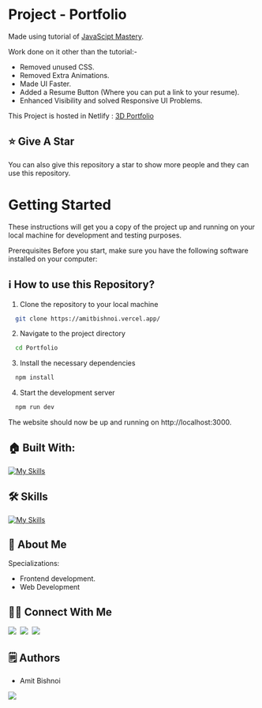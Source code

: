 # Project - Portfolio


Made using tutorial of [JavaScipt Mastery](https://youtu.be/0fYi8SGA20k?feature=shared).

Work done on it other than the tutorial:-
- Removed unused CSS.
- Removed Extra Animations.
- Made UI Faster.
- Added a Resume Button (Where you can put a link to your resume).
- Enhanced Visibility and solved Responsive UI Problems.

This Project is hosted in Netlify : [3D Portfolio](https://amitbishnoi.vercel.app/)

## :star: Give A Star

You can also give this repository a star to show more people and they can use this repository.

# Getting Started

These instructions will get you a copy of the project up and running on your local machine for development and testing purposes.

Prerequisites
Before you start, make sure you have the following software installed on your computer:



## ℹ️ How to use this Repository?

1. Clone the repository to your local machine

```bash
  git clone https://amitbishnoi.vercel.app/

```
2. Navigate to the project directory

```bash
  cd Portfolio
```
3. Install the necessary dependencies
```bash
  npm install
```

4. Start the development server
```bash
  npm run dev
```

The website should now be up and running on http://localhost:3000.

## 🏠 Built With:

[![My Skills](https://skillicons.dev/icons?i=vscode,react,nextjs,threejs,tailwind,netlify)](https://skillicons.dev)

## 🛠 Skills

[![My Skills](https://skillicons.dev/icons?i=html,css,js,ts,react,nextjs,tailwind)](https://skillicons.dev)

## 🚀 About Me
Specializations:
- Frontend development.
- Web Development

## 🙋‍♂️ Connect With Me

[<img src="https://skillicons.dev/icons?i=github" />](https://github.com/amitbishnoi29)&nbsp;
[<img src="https://skillicons.dev/icons?i=linkedin" />](https://www.linkedin.com/in/amit--bishnoi/)&nbsp;
[<img src="https://skillicons.dev/icons?i=devto" />](https://amitbishnoi.vercel.app/)

## 🗒️ Authors
- Amit Bishnoi

<p align="left">
  <a href="https://skillicons.dev">
    <a href="https://github.com/omunite215">
      <img src="https://skillicons.dev/icons?i=github" />
    </a>
  </a>
</p>

